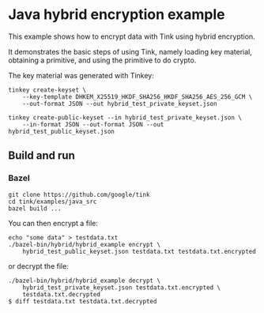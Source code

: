 # Java hybrid encryption example

This example shows how to encrypt data with Tink using hybrid encryption.

It demonstrates the basic steps of using Tink, namely loading key material,
obtaining a primitive, and using the primitive to do crypto.

The key material was generated with Tinkey:

```shell
tinkey create-keyset \
    --key-template DHKEM_X25519_HKDF_SHA256_HKDF_SHA256_AES_256_GCM \
    --out-format JSON --out hybrid_test_private_keyset.json

tinkey create-public-keyset --in hybrid_test_private_keyset.json \
    --in-format JSON --out-format JSON --out hybrid_test_public_keyset.json
```

## Build and run

### Bazel

```shell
git clone https://github.com/google/tink
cd tink/examples/java_src
bazel build ...
```

You can then encrypt a file:

```shell
echo "some data" > testdata.txt
./bazel-bin/hybrid/hybrid_example encrypt \
    hybrid_test_public_keyset.json testdata.txt testdata.txt.encrypted
```

or decrypt the file:

```shell
./bazel-bin/hybrid/hybrid_example decrypt \
    hybrid_test_private_keyset.json testdata.txt.encrypted \
    testdata.txt.decrypted
$ diff testdata.txt testdata.txt.decrypted
```
